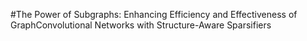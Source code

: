 #The Power of Subgraphs: Enhancing Efficiency and Effectiveness of GraphConvolutional Networks with Structure-Aware Sparsifiers
